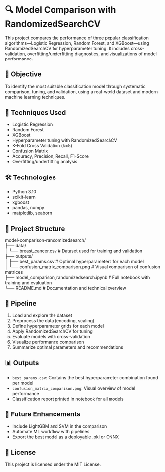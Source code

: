 # 🔍 Model Comparison with RandomizedSearchCV

This project compares the performance of three popular classification algorithms—Logistic Regression, Random Forest, and XGBoost—using RandomizedSearchCV for hyperparameter tuning. It includes cross-validation, overfitting/underfitting diagnostics, and visualizations of model performance.

## 🎯 Objective

To identify the most suitable classification model through systematic comparison, tuning, and validation, using a real-world dataset and modern machine learning techniques.

## 🧠 Techniques Used

- Logistic Regression  
- Random Forest  
- XGBoost  
- Hyperparameter tuning with RandomizedSearchCV  
- K-Fold Cross Validation (k=5)  
- Confusion Matrix  
- Accuracy, Precision, Recall, F1-Score  
- Overfitting/underfitting analysis  

## 🛠️ Technologies

- Python 3.10  
- scikit-learn  
- xgboost  
- pandas, numpy  
- matplotlib, seaborn  

## 📁 Project Structure

model-comparison-randomizedsearch/  
├── data/  
│   └── breast_cancer.csv                   # Dataset used for training and validation  
├── outputs/  
│   ├── best_params.csv                     # Optimal hyperparameters for each model  
│   └── confusion_matrix_comparison.png     # Visual comparison of confusion matrices  
├── model_comparison_randomizedsearch.ipynb # Full notebook with training and evaluation  
└── README.md                               # Documentation and technical overview

## 🚀 Pipeline

1. Load and explore the dataset  
2. Preprocess the data (encoding, scaling)  
3. Define hyperparameter grids for each model  
4. Apply RandomizedSearchCV for tuning  
5. Evaluate models with cross-validation  
6. Visualize performance comparison  
7. Summarize optimal parameters and recommendations  

## 📊 Outputs

- `best_params.csv`: Contains the best hyperparameter combination found per model  
- `confusion_matrix_comparison.png`: Visual overview of model performance  
- Classification report printed in notebook for all models  

## 📌 Future Enhancements

- Include LightGBM and SVM in the comparison  
- Automate ML workflow with pipelines  
- Export the best model as a deployable .pkl or ONNX  

## 📄 License

This project is licensed under the MIT License.
